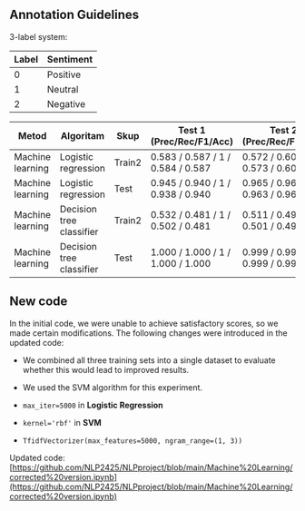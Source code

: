 ## Annotation Guidelines

3-label system:

| Label | Sentiment |
|-------|-----------|
| 0     | Positive  |
| 1     | Neutral   |
| 2     | Negative  |


| Metod | Algoritam | Skup | Test 1 (Prec/Rec/F1/Acc) | Test 2 (Prec/Rec/F1/Acc) | Test 3 (Prec/Rec/F1/Acc) |
|-------|-----------|------|--------------------------|--------------------------|--------------------------|
| Machine learning | Logistic regression | Train2 | 0.583 / 0.587 / 1 / 0.584 / 0.587 | 0.572 / 0.606 / 1 / 0.573 / 0.606 | 0.528 / 0.465 / 1 / 0.427 / 0.465 |
| Machine learning | Logistic regression | Test | 0.945 / 0.940 / 1 / 0.938 / 0.940 | 0.965 / 0.964 / 1 / 0.963 / 0.964 | 0.982 / 0.982 / 1 / 0.982 / 0.982 |
| Machine learning | Decision tree classifier | Train2 | 0.532 / 0.481 / 1 / 0.502 / 0.481 | 0.511 / 0.493 / 1 / 0.501 / 0.493 | 0.423 / 0.401 / 1 / 0.393 / 0.401 |
| Machine learning | Decision tree classifier | Test | 1.000 / 1.000 / 1 / 1.000 / 1.000 | 0.999 / 0.999 / 1 / 0.999 / 0.999 | 0.999 / 0.999 / 1 / 0.999 / 0.999 |


## New code 
In the initial code, we were unable to achieve satisfactory scores, so we made certain modifications. The following changes were introduced in the updated code:

* We combined all three training sets into a single dataset to evaluate whether this would lead to improved results.
* We used the SVM algorithm for this experiment.

* `max_iter=5000` in **Logistic Regression**
* `kernel='rbf'` in **SVM**
* `TfidfVectorizer(max_features=5000, ngram_range=(1, 3))`

Updated code: [https://github.com/NLP2425/NLPproject/blob/main/Machine%20Learning/corrected%20version.ipynb](https://github.com/NLP2425/NLPproject/blob/main/Machine%20Learning/corrected%20version.ipynb)

